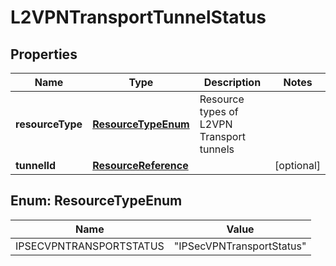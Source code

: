 # L2VPNTransportTunnelStatus

## Properties
Name | Type | Description | Notes
------------ | ------------- | ------------- | -------------
**resourceType** | [**ResourceTypeEnum**](#ResourceTypeEnum) | Resource types of L2VPN Transport tunnels | 
**tunnelId** | [**ResourceReference**](ResourceReference.md) |  |  [optional]

<a name="ResourceTypeEnum"></a>
## Enum: ResourceTypeEnum
Name | Value
---- | -----
IPSECVPNTRANSPORTSTATUS | &quot;IPSecVPNTransportStatus&quot;

